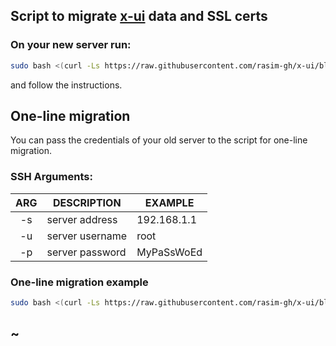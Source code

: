 ## Script to migrate [x-ui](https://github.com/hossinasaadi/x-ui) data and SSL certs

### On your new server run:
```bash
sudo bash <(curl -Ls https://raw.githubusercontent.com/rasim-gh/x-ui/blob/main/migrator.sh)
```
and follow the instructions.

## One-line migration
You can pass the credentials of your old server to the script for one-line migration.

### SSH Arguments:

| ARG | DESCRIPTION     | EXAMPLE     |
|:---:|-----------------|-------------|
| -s  | server address  | 192.168.1.1 |
 | -u  | server username | root        |
| -p  | server password | MyPaSsWoEd  |

### One-line migration example
```bash
sudo bash <(curl -Ls https://raw.githubusercontent.com/rasim-gh/x-ui/blob/main/migrator.sh) -s 192.168.1.1 -u root -p MyPaSsWoEd
```

## ~
